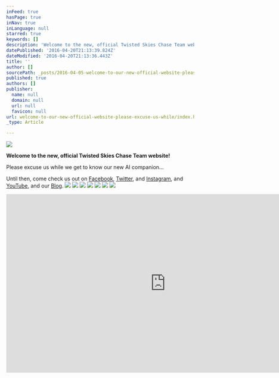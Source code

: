 ```yaml
---
inFeed: true
hasPage: true
inNav: true
inLanguage: null
starred: true
keywords: []
description: 'Welcome to the new, official Twisted Skies Chase Team website!'
datePublished: '2016-04-20T21:13:39.824Z'
dateModified: '2016-04-20T21:13:36.443Z'
title: ''
author: []
sourcePath: _posts/2016-04-05-welcome-to-our-new-official-website-please-excuse-us-while.md
published: true
authors: []
publisher:
  name: null
  domain: null
  url: null
  favicon: null
url: welcome-to-our-new-official-website-please-excuse-us-while/index.html
_type: Article

---
```

![](https://the-grid-user-content.s3-us-west-2.amazonaws.com/f2b659b2-516b-44b5-99b0-cbcd1dd9b910.jpg)

**Welcome to the new, official Twisted Skies Chase Team website!**

Please excuse us while we get to know our new AI companion...

Until then, come check us out on [Facebook][0], [Twitter][1], and [Instagram][2], and [YouTube][3], and our [Blog][4].
![](https://the-grid-user-content.s3-us-west-2.amazonaws.com/5f90809c-6a06-43b8-a286-a00861d74a90.jpg)
![](https://the-grid-user-content.s3-us-west-2.amazonaws.com/84d0feec-6125-43d1-a1d2-3f5262167907.jpg)
![](https://the-grid-user-content.s3-us-west-2.amazonaws.com/9826dd60-8cdf-4615-8f09-964826aeabb1.jpg)
![](https://the-grid-user-content.s3-us-west-2.amazonaws.com/afa91437-a539-47bc-85e2-05c6a1b1227f.jpg)
![](https://the-grid-user-content.s3-us-west-2.amazonaws.com/5a2e5b21-93a6-4be3-a763-29cfc544d59f.jpg)
![](https://the-grid-user-content.s3-us-west-2.amazonaws.com/2e4f39cc-7390-433f-b085-525fb5a6b408.jpg)
![](https://the-grid-user-content.s3-us-west-2.amazonaws.com/d5478e79-5bb1-4145-8d74-337262571665.jpg)

<iframe width="854" height="480" src="https://www.youtube.com/embed/twzYy3aVFQ4" frameborder="0" allowfullscreen="" style=""></iframe>



[0]: https://www.facebook.com/TwistedSkiesChaseTeam/?fref=ts
[1]: https://twitter.com/TwistedSkiesWx
[2]: https://www.instagram.com/twisted_skies_wx/
[3]: https://www.youtube.com/channel/UCVLyoEBqfTemShe0jzl32gQ
[4]: http://twistedskieswxblog.blogspot.com/